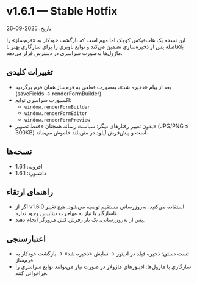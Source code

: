 # v1.6.1 — Stable Hotfix

تاریخ: 2025-09-26

این نسخه یک هات‌فیکس کوچک اما مهم است که بازگشت خودکار به «فرم‌ساز» را بلافاصله پس از ذخیره‌سازی تضمین می‌کند و توابع ناوبری را برای سازگاری بهتر با ماژول‌ها به‌صورت سراسری در دسترس قرار می‌دهد.

## تغییرات کلیدی
- بعد از پیام «ذخیره شد»، به‌صورت قطعی به فرم‌ساز همان فرم برگردید (saveFields → renderFormBuilder).
- اکسپورت سراسری توابع:
  - `window.renderFormBuilder`
  - `window.renderFormEditor`
  - `window.renderFormPreview`
- بدون تغییر رفتارهای دیگر؛ سیاست رسانه همچنان «فقط تصویر» (JPG/PNG ≤ 300KB) است و پیش‌فرض آپلود در متن‌بلند خاموش می‌ماند.

## نسخه‌ها
- افزونه: 1.6.1
- داشبورد: 1.6.1

## راهنمای ارتقاء
- اگر از v1.6.0 استفاده می‌کنید، به‌روزرسانی مستقیم توصیه می‌شود. هیچ تغییر ناسازگار یا نیاز به مهاجرت دیتابیس وجود ندارد.
- پس از به‌روزرسانی، یک بار رفرش کش مرورگر انجام دهید.

## اعتبارسنجی
- تست دستی: ذخیره فیلد در ادیتور → نمایش «ذخیره شد» → بازگشت خودکار به فرم‌ساز.
- سازگاری با ماژول‌ها: ادیتورهای ماژولار در صورت نیاز می‌توانند توابع سراسری را فراخوانی کنند.
